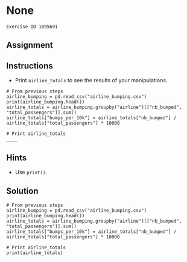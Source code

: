 
#  None

```
Exercise ID 1095691
```

##  Assignment 

##  Instructions 

- Print `airline_totals` to see the results of your manipulations.



```
# From previous steps
airline_bumping = pd.read_csv("airline_bumping.csv")
print(airline_bumping.head())
airline_totals = airline_bumping.groupby("airline")[["nb_bumped", "total_passengers"]].sum()
airline_totals["bumps_per_10k"] = airline_totals["nb_bumped"] / airline_totals["total_passengers"] * 10000

# Print airline_totals
____
```

##  Hints 

- Use `print()`.



##  Solution 

```
# From previous steps
airline_bumping = pd.read_csv("airline_bumping.csv")
print(airline_bumping.head())
airline_totals = airline_bumping.groupby("airline")[["nb_bumped", "total_passengers"]].sum()
airline_totals["bumps_per_10k"] = airline_totals["nb_bumped"] / airline_totals["total_passengers"] * 10000

# Print airline_totals
print(airline_totals)
```


